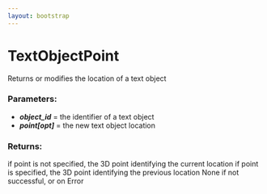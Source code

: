 ```yaml
---
layout: bootstrap
---
```


# TextObjectPoint

Returns or modifies the location of a text object
          

### Parameters:

- ***object_id*** = the identifier of a text object
- ***point[opt]*** = the new text object location
        

### Returns:


if point is not specified, the 3D point identifying the current location
if point is specified, the 3D point identifying the previous location
None if not successful, or on Error
        


